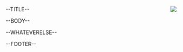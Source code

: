 <div class="outer">
<div class="middle">
<div class="inner">

<div style="float:right;margin-right: 50px;">
<img align="right" src=https://raw.githubusercontent.com/dataplat/dbatools/development/bin/dbatools.png>
</div>

<font class="top">--TITLE--</font>

<p>--BODY--</p>
<p>--WHATEVERELSE--</p>

</div>
</div>
</div>
<div class="navbar">--FOOTER--</div>